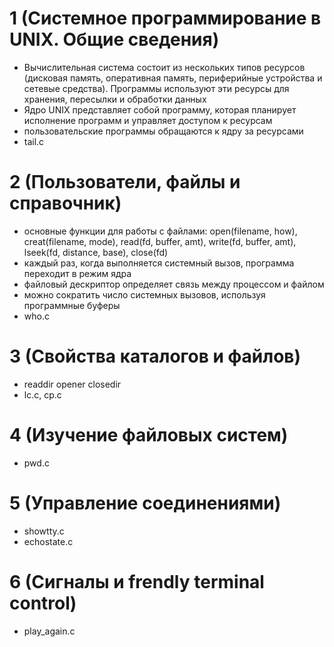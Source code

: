 # 1 (Системное программирование в UNIX. Общие сведения)
- Вычислительная система состоит из нескольких типов ресурсов (дисковая память, оперативная память, периферийные устройства и сетевые средства). Программы используют эти ресурсы для хранения, пересылки и обработки данных
- Ядро UNIX представляет собой программу, которая планирует исполнение программ и управляет доступом к ресурсам
- пользовательские программы обращаются к ядру за ресурсами
- tail.c

# 2 (Пользователи, файлы и справочник)
- основные функции для работы с файлами: open(filename, how), creat(filename, mode), read(fd, buffer, amt), write(fd, buffer, amt), lseek(fd, distance, base), close(fd)
- каждый раз, когда выполняется системный вызов, программа переходит в режим ядра
- файловый дескриптор определяет связь между процессом и файлом
- можно сократить число системных вызовов, используя программные буферы
- who.c

# 3 (Свойства каталогов и файлов)
- readdir opener closedir
- lc.c, cp.c

# 4 (Изучение файловых систем)
- pwd.c

# 5 (Управление соединениями)
- showtty.c
- echostate.c

# 6 (Сигналы и frendly terminal control)
- play_again.c 